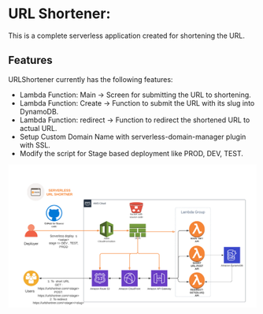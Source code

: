 # URL Shortener:
This is a complete serverless application created for shortening the URL.
## Features
URLShortener currently has the following features:

- Lambda Function: Main -> Screen for submitting the URL to shortening.
- Lambda Function: Create -> Function to submit the URL with its slug into DynamoDB.
- Lambda Function: redirect -> Function to redirect the shortened URL to actual URL.
- Setup Custom Domain Name with serverless-domain-manager plugin with SSL.
- Modify the script for Stage based deployment like PROD, DEV, TEST.

![Screenshot](urlshortner-arch-diagram.png)
